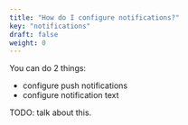 ```yaml
---
title: "How do I configure notifications?"
key: "notifications"
draft: false
weight: 0
---
```


You can do 2 things:

- configure push notifications
- configure notification text

TODO: talk about this.
